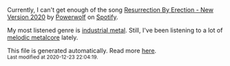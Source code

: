 
  Currently, I can't get enough of the song <a href="https://open.spotify.com/track/7KG8ZYkxsQ7nOJxP3sskfK">Resurrection By Erection - New Version 2020</a> by <a href="https://open.spotify.com/artist/5HFkc3t0HYETL4JeEbDB1v">Powerwolf</a> on <a href="https://open.spotify.com/user/9qz2xtkur2fengfsdcq8dd907?si=kq2SVrUkSNe0z1NJjpt7kg">Spotify</a>.

  My most listened genre is <a href="https://duckduckgo.com/?q=industrial metal music">industrial metal</a>.
  Still, I've been listening to a lot of <a href="https://duckduckgo.com/?q=melodic metalcore music">melodic metalcore</a> lately.

  This file is generated automatically. Read more <a href="https://github.com/CodeF0x/CodeF0x/blob/master/IMPORTANT.md">here</a>.
  <br>
  <sub>Last modified at 2020-12-23 22:04:19.</sub>
  